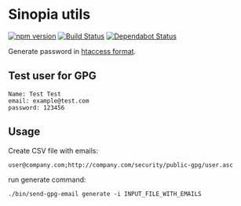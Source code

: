 # Sinopia utils

[![npm version](https://badge.fury.io/js/sinopia-htaccess-gpg-email.svg)](https://badge.fury.io/js/sinopia-htaccess-gpg-email) [![Build Status](https://github.com/abtris/sinopia-htaccess-gpg-email/actions/workflows/node.js.yml/badge.svg)](https://github.com/abtris/sinopia-htaccess-gpg-email/actions)
[![Dependabot Status](https://api.dependabot.com/badges/status?host=github&repo=abtris/sinopia-htaccess-gpg-email)](https://dependabot.com)


Generate password in [htaccess format](https://httpd.apache.org/docs/2.4/howto/htaccess.html).

## Test user for GPG

    Name: Test Test
    email: example@test.com
    password: 123456

## Usage

Create CSV file with emails:

```
user@company.com;http://company.com/security/public-gpg/user.asc
```

run generate command:

```
./bin/send-gpg-email generate -i INPUT_FILE_WITH_EMAILS
```
